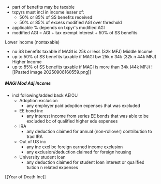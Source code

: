 - part of benefits may be taxable
- txpyrs must incl in income lesser of:
	- 50% or 85% of SS benefits received
	- 50% or 85% of excess modified AGI over threshold
- applicable % depends on txpyr's modified AGI
- modified AGI = AGI + tax exempt interest + 50% of SS benefits 

Lower income (nontaxable)
- no SS benefits taxable if MAGI is 25k or less (32k MFJ)
Middle Income
- up to 50% of SS benefits taxable if MAGI bw 25k n 34k (32k n 44k MFJ)
Higher Income
- up to 85% of SS benefits taxable if MAGI is more than 34k (44k MFJ)
![[Pasted image 20250906160559.png]]

##### MAGI Mod Adj Income
- incl following/added back AEIOU
	- Adoption exclusion 
		- any employer paid adoption expenses that was excluded
	- EE bond inc
		- any interest income from series EE bonds that was able to be excluded bc of qualified higher edu expenses
	- IRA
		- any deduction claimed for annual (non-rollover) contribution to trad IRA
	-  Out of US inc
		- any inc excl bc foreign earned income exclusion
		- any exclusion/deduction claimed for foreign housing
	- University student loan
		- any deduction claimed for student loan interest or qualified tuition n related expenses

[[Year of Death Inc]]


